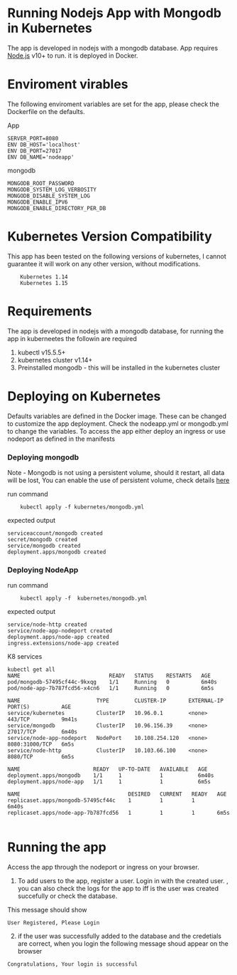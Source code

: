# Running Nodejs App with Mongodb in Kubernetes
The app is developed in nodejs with a mongodb database. App requires [Node.js](https://nodejs.org/) v10+ to run. it is deployed in Docker.

# Enviroment virables
The following enviroment variables are set for the app, please check the Dockerfile on the defaults.

App
```
SERVER_PORT=8080
ENV DB_HOST='localhost'
ENV DB_PORT=27017
ENV DB_NAME='nodeapp'
```
mongodb
```
MONGODB_ROOT_PASSWORD
MONGODB_SYSTEM_LOG_VERBOSITY
MONGODB_DISABLE_SYSTEM_LOG
MONGODB_ENABLE_IPV6
MONGODB_ENABLE_DIRECTORY_PER_DB
```

# Kubernetes Version Compatibility
This app has been tested on the following versions of kubernetes, I cannot guarantee it will work on any other version, without modifications.
```
    Kubernetes 1.14	
    Kubernetes 1.15
```

# Requirements
The app is developed in nodejs with a mongodb database, for running the app in kuberneetes the followin are required
1. kubectl v15.5.5+
2. kubernetes cluster v1.14+
3. Preinstalled mongodb  - this will be installed in the kubernetes cluster


# Deploying on Kubernetes
Defaults variables are defined in the Docker image. These can be changed to customize the app deployment. Check the nodeapp.yml or mongodb.yml to change the variables. To access the app either deploy an ingress or use nodeport as defined in the manifests 


   
 ### Deploying mongodb
Note - Mongodb is not using a persistent volume, should it restart, all data will be lost, You can enable the use of persistent volume, check details [here](https://kubernetes.io/docs/concepts/storage/persistent-volumes/)

run command
```
    kubectl apply -f kubernetes/mongodb.yml
```

expected output

```
serviceaccount/mongodb created
secret/mongodb created
service/mongodb created
deployment.apps/mongodb created
```
### Deploying NodeApp

run command
```
    kubectl apply -f  kubernetes/mongodb.yml
```

expected output
```
service/node-http created
service/node-app-nodeport created
deployment.apps/node-app created
ingress.extensions/node-app created
```


K8 services
```
kubectl get all
NAME                            READY   STATUS    RESTARTS   AGE
pod/mongodb-57495cf44c-9kxqg    1/1     Running   0          6m40s
pod/node-app-7b787fcd56-x4cn6   1/1     Running   0          6m5s

NAME                        TYPE        CLUSTER-IP       EXTERNAL-IP   PORT(S)          AGE
service/kubernetes          ClusterIP   10.96.0.1        <none>        443/TCP          9m41s
service/mongodb             ClusterIP   10.96.156.39     <none>        27017/TCP        6m40s
service/node-app-nodeport   NodePort    10.108.254.120   <none>        8080:31000/TCP   6m5s
service/node-http           ClusterIP   10.103.66.100    <none>        8080/TCP         6m5s

NAME                       READY   UP-TO-DATE   AVAILABLE   AGE
deployment.apps/mongodb    1/1     1            1           6m40s
deployment.apps/node-app   1/1     1            1           6m5s

NAME                                  DESIRED   CURRENT   READY   AGE
replicaset.apps/mongodb-57495cf44c    1         1         1       6m40s
replicaset.apps/node-app-7b787fcd56   1         1         1       6m5s


```

# Running the app
Access the app through the nodeport or ingress on your browser. 

1. To add users to the app, register a user. Login in with the created user. , you can also check the logs for the app to iff is the user was created succefully or check  the database.

This message should show
```
User Registered, Please Login
```
2. if the user was successfully added to the database and the credetials are correct, when you login the following message shoud appear on the browser
```
Congratulations, Your login is successful
```

